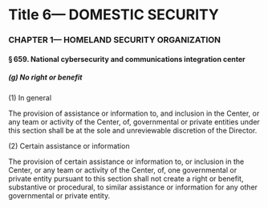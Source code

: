 
# Title 6— DOMESTIC SECURITY
### CHAPTER 1— HOMELAND SECURITY ORGANIZATION
#### § 659. National cybersecurity and communications integration center
##### (g) No right or benefit

(1) In general

The provision of assistance or information to, and inclusion in the Center, or any team or activity of the Center, of, governmental or private entities under this section shall be at the sole and unreviewable discretion of the Director.

(2) Certain assistance or information

The provision of certain assistance or information to, or inclusion in the Center, or any team or activity of the Center, of, one governmental or private entity pursuant to this section shall not create a right or benefit, substantive or procedural, to similar assistance or information for any other governmental or private entity.
